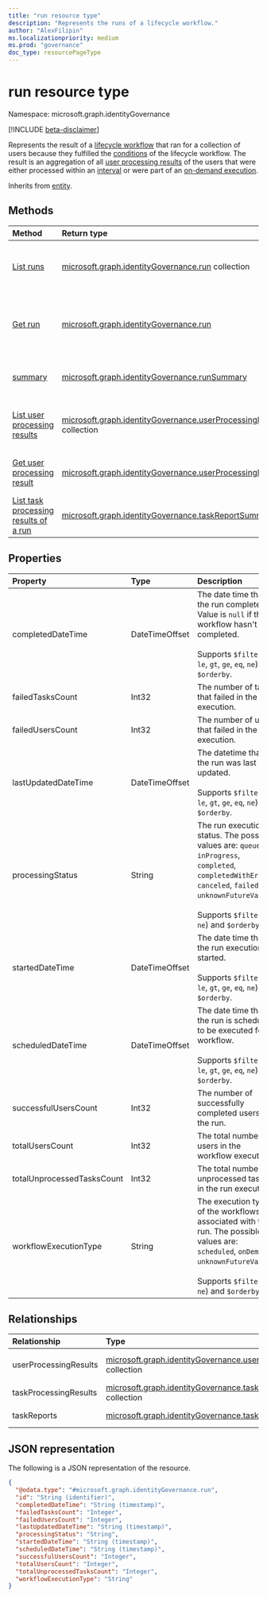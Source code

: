 ```yaml
---
title: "run resource type"
description: "Represents the runs of a lifecycle workflow."
author: "AlexFilipin"
ms.localizationpriority: medium
ms.prod: "governance"
doc_type: resourcePageType
---
```


# run resource type

Namespace: microsoft.graph.identityGovernance

[!INCLUDE [beta-disclaimer](../../includes/beta-disclaimer.md)]

Represents the result of a [lifecycle workflow](../resources/identitygovernance-workflow.md) that ran for a collection of users because they fulfilled the [conditions](../resources/identitygovernance-workflowexecutionconditions.md) of the lifecycle workflow. The result is an aggregation of all [user processing results](../resources/identitygovernance-userprocessingresult.md) of the users that were either processed within an [interval](../resources/identitygovernance-lifecyclemanagementsettings.md#properties) or were part of an [on-demand execution](../api/identitygovernance-workflow-activate.md).

Inherits from [entity](../resources/entity.md).

## Methods

|Method|Return type|Description|
|:---|:---|:---|
|[List runs](../api/identitygovernance-workflow-list-runs.md)|[microsoft.graph.identityGovernance.run](../resources/identitygovernance-run.md) collection|Get a list of the [run](../resources/identitygovernance-run.md) objects and their properties.|
|[Get run](../api/identitygovernance-run-get.md)|[microsoft.graph.identityGovernance.run](../resources/identitygovernance-run.md)|Read the properties and relationships of a [run](../resources/identitygovernance-run.md) object.|
|[summary](../api/identitygovernance-run-summary.md)|[microsoft.graph.identityGovernance.runSummary](../resources/identitygovernance-runsummary.md)|Get a summary of workflows runs.|
|[List user processing results](../api/identitygovernance-run-summary.md)|[microsoft.graph.identityGovernance.userProcessingResult](../resources/identitygovernance-userprocessingresult.md) collection|Get a list of user processing results of a run.|
|[Get user processing result](../api/identitygovernance-run-summary.md)|[microsoft.graph.identityGovernance.userProcessingResult](../resources/identitygovernance-userprocessingresult.md)|Get a user processing result of a run|
|[List task processing results of a run](../api/identitygovernance-run-list-taskprocessingresults.md)|[microsoft.graph.identityGovernance.taskReportSummary](../resources/identitygovernance-taskprocessingresult.md)|List task processing results from a run.|

## Properties

|Property|Type|Description|
|:---|:---|:---|
|completedDateTime|DateTimeOffset|The date time that the run completed. Value is `null` if the workflow hasn't completed.<br><br>Supports `$filter`(`lt`, `le`, `gt`, `ge`, `eq`, `ne`) and `$orderby`.|
|failedTasksCount|Int32|The number of tasks that failed in the run execution.|
|failedUsersCount|Int32|The number of users that failed in the run execution.|
|lastUpdatedDateTime|DateTimeOffset|The datetime that the run was last updated.<br><br>Supports `$filter`(`lt`, `le`, `gt`, `ge`, `eq`, `ne`) and `$orderby`.|
|processingStatus|String|The run execution status. The possible values are: `queued`, `inProgress`, `completed`, `completedWithErrors`, `canceled`, `failed`, `unknownFutureValue`.<br><br>Supports `$filter`(`eq`, `ne`) and `$orderby`.|
|startedDateTime|DateTimeOffset|The date time that the run execution started.<br><br>Supports `$filter`(`lt`, `le`, `gt`, `ge`, `eq`, `ne`) and `$orderby`.|
|scheduledDateTime|DateTimeOffset|The date time that the run is scheduled to be executed for a workflow.<br><br>Supports `$filter`(`lt`, `le`, `gt`, `ge`, `eq`, `ne`) and `$orderby`.|
|successfulUsersCount|Int32|The number of successfully completed users in the run.|
|totalUsersCount|Int32|The total number of users in the workflow execution.|
|totalUnprocessedTasksCount|Int32|The total number of unprocessed tasks in the run execution.|
|workflowExecutionType|String|The execution type of the workflows associated with the run. The possible values are: `scheduled`, `onDemand`, `unknownFutureValue`.<br><br>Supports `$filter`(`eq`, `ne`) and `$orderby`.|

## Relationships

|Relationship|Type|Description|
|:---|:---|:---|
|userProcessingResults|[microsoft.graph.identityGovernance.userProcessingResult](../resources/identitygovernance-userprocessingresult.md) collection|The associated individual user execution.|
|taskProcessingResults|[microsoft.graph.identityGovernance.taskProcessingResult](../resources/identitygovernance-taskprocessingresult.md) collection|The related taskProcessingResults.|
|taskReports|[microsoft.graph.identityGovernance.taskReport](../resources/identitygovernance-taskreport.md) collection|The related taskProcessingReports.|

## JSON representation

The following is a JSON representation of the resource.
<!-- {
  "blockType": "resource",
  "keyProperty": "id",
  "@odata.type": "microsoft.graph.identityGovernance.run",
  "baseType": "microsoft.graph.entity",
  "openType": false
}
-->
``` json
{
  "@odata.type": "#microsoft.graph.identityGovernance.run",
  "id": "String (identifier)",
  "completedDateTime": "String (timestamp)",
  "failedTasksCount": "Integer",
  "failedUsersCount": "Integer",
  "lastUpdatedDateTime": "String (timestamp)",
  "processingStatus": "String",
  "startedDateTime": "String (timestamp)",
  "scheduledDateTime": "String (timestamp)",
  "successfulUsersCount": "Integer",
  "totalUsersCount": "Integer",
  "totalUnprocessedTasksCount": "Integer",
  "workflowExecutionType": "String"
}
```
